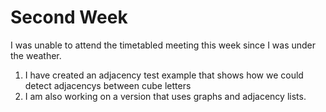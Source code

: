 # Second Week
I was unable to attend the timetabled meeting this week since I was under the weather. 

1. I have created an adjacency test example that shows how we could detect adjacencys between cube letters
2. I am also working on a version that uses graphs and adjacency lists.

